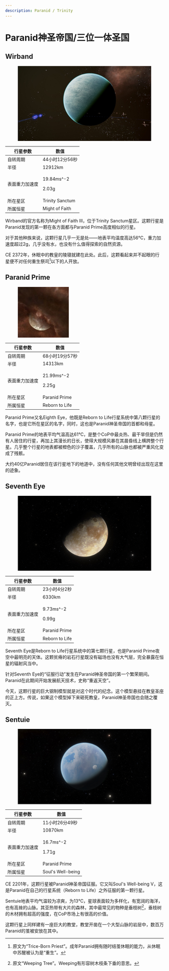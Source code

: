 ```yaml
---
description: Paranid / Trinity
---
```


# Paranid神圣帝国/三位一体圣国

## Wirband

<figure><img src="../.gitbook/assets/TS3.jpg" alt=""><figcaption></figcaption></figure>

| 行星参数    | 数值                            |
| ------- | ----------------------------- |
| 自转周期    | 44小时12分56秒                    |
| 半径      | 12912km                       |
| 表面重力加速度 | <p>19.84ms^-2</p><p>2.03g</p> |
| 所在星区    | Trinity Sanctum               |
| 所属恒星    | Might of Faith                |

Wirband的官方名称为Might of Faith Ⅲ，位于Trinity Sanctum星区。这颗行星是Paranid发现的第一颗在各方面都与Paranid Prime高度相似的行星。

对于其他种族来说，这颗行星几乎一无是处——地表平均温度高达56℃，重力加速度超过2g，几乎没有水，也没有什么值得探索的自然资源。

CE 2372年，休眠中的教皇的陵寝就建在此处。此后，这颗看起来并不起眼的行星便不对任何重生祭司[^1]以下的人开放。

## Paranid Prime

<figure><img src="../.gitbook/assets/paranid prime.jpg" alt=""><figcaption></figcaption></figure>

| 行星参数    | 数值                            |
| ------- | ----------------------------- |
| 自转周期    | 68小时19分57秒                    |
| 半径      | 14313km                       |
| 表面重力加速度 | <p>21.99ms^-2</p><p>2.25g</p> |
| 所在星区    | Paranid Prime                 |
| 所属恒星    | Reborn to Life                |

Paranid Prime又名Eighth Eye，他既是Reborn to Life行星系统中第八颗行星的名字，也是它所在星区的名字，同时，这也是Paranid神圣帝国的首都和母星。

Paranid Prime的地表平均气温高达61℃，是整个CoP中最炎热、最干旱但是仍然有人居住的行星，再加上其漫长的日长，使得大规模风暴在其晨昏线上横跨整个行星。几乎整个行星的地表都被橙色的沙子覆盖，几乎所有的山脉也都被严重风化变成了残骸。

大约40亿Paranid居住在该行星地下的地道中，没有任何其他文明曾经出现在这里的迹象。

## Seventh Eye

<figure><img src="../.gitbook/assets/Seventh Eye.jpg" alt=""><figcaption></figcaption></figure>

| 行星参数    | 数值                           |
| ------- | ---------------------------- |
| 自转周期    | 23小时4分2秒                     |
| 半径      | 6330km                       |
| 表面重力加速度 | <p>9.73ms^-2</p><p>0.99g</p> |
| 所在星区    | Paranid Prime                |
| 所属恒星    | Reborn to Life               |

Seventh Eye是Reborn to Life行星系统中的第七颗行星，也是Paranid Prime夜空中最明亮的天体。这颗贫瘠的岩石行星既没有磁场也没有大气层，完全暴露在恒星的辐射风当中。

针对Seventh Eye的“征服行动”发生在Paranid神圣帝国的第一个繁荣期间。Paranid在此期间开始发展航天技术，史称“重返天空”。

今天，这颗行星的巨大钢制模型就是对这个时代的纪念。这个模型悬挂在教皇圣座的正上方。传说，如果这个模型掉下来砸死教皇，Paranid神圣帝国也会随之覆灭。

## Sentuie

<figure><img src="../.gitbook/assets/Sentuie.jpg" alt=""><figcaption></figcaption></figure>

| 行星参数    | 数值                           |
| ------- | ---------------------------- |
| 自转周期    | 11小时26分49秒                   |
| 半径      | 10870km                      |
| 表面重力加速度 | <p>16.7ms^-2</p><p>1.71g</p> |
| 所在星区    | Paranid Prime                |
| 所属恒星    | Soul's Well-being            |

CE 2201年，这颗行星被Paranid神圣帝国征服。它又叫Soul's Well-being Ⅴ，这是Paranid在自己的行星系统（Reborn to Life）之外征服的第一颗行星。

Sentuie地表平均气温较为凉爽，为13℃，星球表面较为多样化，有宽阔的海洋，也有高耸的山脉。其亚热带有大片的森林，其中最常见的物种是垂枝树[^2]，垂枝树的木材拥有超高的强度，在CoP市场上有很高的价值。

这颗行星上同样建有一座巨大的教堂，教堂开凿在一个大型山脉的岩层中，数百万Paranid的茧被安放在其中。

[^1]: 原文为“Trice-Born Priest”。成年Paranid拥有随时结茧休眠的能力，从休眠中苏醒被认为是“重生”。

[^2]: 原文“Weeping Tree”。Weeping有形容树木枝条下垂的意思。
